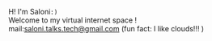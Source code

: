 H! I'm Saloni`:)`
<br>
Welcome to my virtual internet space !
<br>
mail:saloni.talks.tech@gmail.com
(fun fact: I like clouds!!! )
<!---
Saloni1707/Saloni1707 is a ✨ special ✨ repository because its `README.md` (this file) appears on your GitHub profile.
You can click the Preview link to take a look at your changes.
--->
